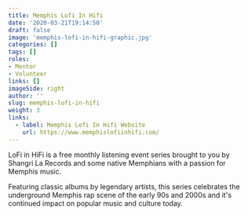 ```yaml
---
title: Memphis Lofi In Hifi
date: '2020-03-21T19:14:50'
draft: false
image: 'memphis-lofi-in-hifi-graphic.jpg'
categories: []
tags: []
roles:
- Mentor
- Volunteer
links: []
imageSide: right
author: ''
slug: memphis-lofi-in-hifi
weight: 3
links:
  - label: Memphis Lofi In Hifi Website
    url: https://www.memphislofiinhifi.com/
---
```


LoFi in HiFi is a free monthly listening event series brought to you by Shangri La Records and some native Memphians with a passion for Memphis music.

Featuring classic albums by legendary artists, this series celebrates the underground Memphis rap scene of the early 90s and 2000s and it's continued impact on popular music and culture today.
